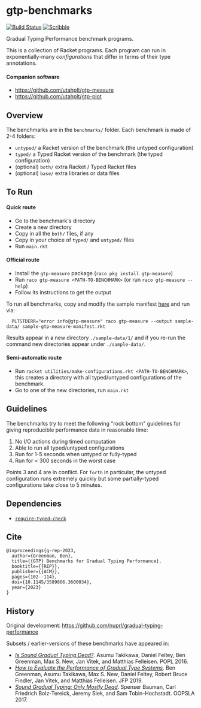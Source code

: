gtp-benchmarks
===
[![Build Status](https://travis-ci.org/utahplt/gtp-benchmarks.svg)](https://travis-ci.org/utahplt/gtp-benchmarks)
[![Scribble](https://img.shields.io/badge/Docs-Scribble-blue.svg)](http://docs.racket-lang.org/gtp-benchmarks/index.html)

Gradual Typing Performance benchmark programs.

This is a collection of Racket programs.
Each program can run in exponentially-many _configurations_ that differ in
 terms of their type annotations.


#### Companion software

- <https://github.com/utahplt/gtp-measure>
- <https://github.com/utahplt/gtp-plot>


Overview
---

The benchmarks are in the `benchmarks/` folder.
Each benchmark is made of 2-4 folders:

- `untyped/` a Racket version of the benchmark (the untyped configuration)
- `typed/` a Typed Racket version of the benchmark (the typed configuration)
- (optional) `both/` extra Racket / Typed Racket files
- (optional) `base/` extra libraries or data files


To Run
---

#### Quick route

- Go to the benchmark's directory
- Create a new directory
- Copy in all the `both/` files, if any
- Copy in your choice of `typed/` and `untyped/` files
- Run `main.rkt`


#### Official route

- Install the `gtp-measure` package (`raco pkg install gtp-measure`)
- Run `raco gtp-measure <PATH-TO-BENCHMARK>` (or run `raco gtp-measure --help`)
- Follow its instructions to get the output

To run all benchmarks,
 copy and modify the sample manifest [here](./utilities/sample-gtp-measure-manifest.rkt)
 and run via:

```
  PLTSTDERR="error info@gtp-measure" raco gtp-measure --output sample-data/ sample-gtp-measure-manifest.rkt
```

Results appear in a new directory `./sample-data/1/` and if you re-run the command
 new directories appear under `./sample-data/`.


#### Semi-automatic route

- Run `racket utilities/make-configurations.rkt <PATH-TO-BENCHMARK>`, this creates a directory
  with all typed/untyped configurations of the benchmark.
- Go to one of the new directories, run `main.rkt`


Guidelines
---

The benchmarks try to meet the following "rock bottom" guidelines for giving
 reproducible performance data in reasonable time:

1. No I/O actions during timed computation
2. Able to run all typed/untyped configurations
3. Run for 1-5 seconds when untyped or fully-typed
4. Run for < 300 seconds in the worst case

Points 3 and 4 are in conflict.
For `forth` in particular, the untyped configuration runs extremely quickly
 but some partially-typed configurations take close to 5 minutes.


Dependencies
---

- [`require-typed-check`](https://docs.racket-lang.org/require-typed-check/index.html)


Cite
---

```
@inproceedings{g-rep-2023,
  author={Greenman, Ben},
  title={{GTP} Benchmarks for Gradual Typing Performance},
  booktitle={{REP}},
  publisher={{ACM}},
  pages={102--114},
  doi={10.1145/3589806.3600034},
  year={2023}
}
```


History
---

Original development: <https://github.com/nuprl/gradual-typing-performance>

Subsets / earlier-versions of these benchmarks have appeared in:

- [_Is Sound Gradual Typing Dead?_](https://dl.acm.org/citation.cfm?id=2837630). Asumu Takikawa, Daniel Feltey, Ben Greenman, Max S. New, Jan Vitek, and Matthias Felleisen. POPL 2016.
- [_How to Evaluate the Performance of Gradual Type Systems_](https://doi.org/10.1017/S0956796818000217). Ben Greenman, Asumu Takikawa, Max S. New, Daniel Feltey, Robert Bruce Findler, Jan Vitek, and Matthias Felleisen. JFP 2019.
- [_Sound Gradual Typing: Only Mostly Dead_](https://dl.acm.org/citation.cfm?id=3133878). Spenser Bauman, Carl Friedrich Bolz-Tereick, Jeremy Siek, and Sam Tobin-Hochstadt. OOPSLA 2017.
